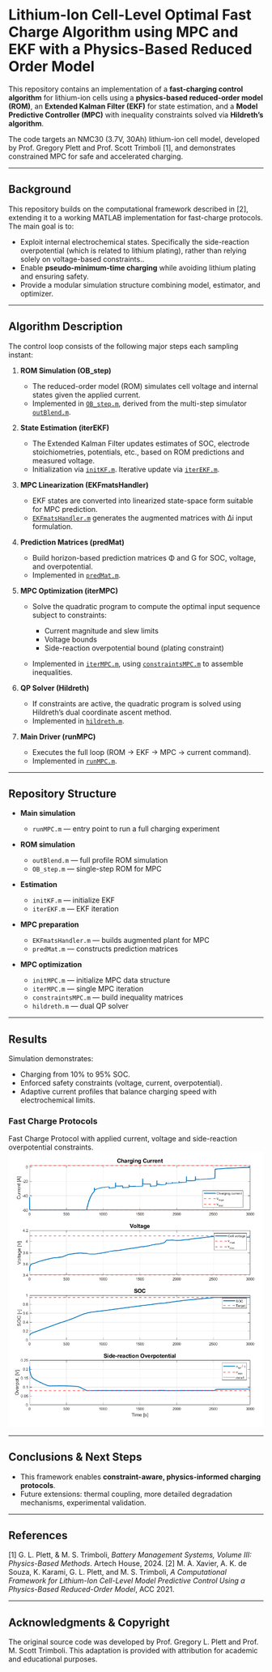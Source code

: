 # Lithium-Ion Cell-Level Optimal Fast Charge Algorithm using MPC and EKF with a Physics-Based Reduced Order Model

This repository contains an implementation of a **fast-charging control algorithm** for lithium-ion cells using a **physics-based reduced-order model (ROM)**, an **Extended Kalman Filter (EKF)** for state estimation, and a **Model Predictive Controller (MPC)** with inequality constraints solved via **Hildreth’s algorithm**.

The code targets an NMC30 (3.7V, 30Ah) lithium-ion cell model, developed by Prof. Gregory Plett and Prof. Scott Trimboli \[1], and demonstrates constrained MPC for safe and accelerated charging.

---

## Background

This repository builds on the computational framework described in \[2], extending it to a working MATLAB implementation for fast-charge protocols. The main goal is to:

* Exploit internal electrochemical states. Specifically the side-reaction overpotential (which is related to lithium plating), rather than relying solely on voltage-based constraints..
* Enable **pseudo-minimum-time charging** while avoiding lithium plating and ensuring safety.
* Provide a modular simulation structure combining model, estimator, and optimizer.

---

## Algorithm Description

The control loop consists of the following major steps each sampling instant:

1. **ROM Simulation (OB\_step)**

   * The reduced-order model (ROM) simulates cell voltage and internal states given the applied current.
   * Implemented in [`OB_step.m`](OB_step.m), derived from the multi-step simulator [`outBlend.m`](outBlend.m).

2. **State Estimation (iterEKF)**

   * The Extended Kalman Filter updates estimates of SOC, electrode stoichiometries, potentials, etc., based on ROM predictions and measured voltage.
   * Initialization via [`initKF.m`](initKF.m). Iterative update via [`iterEKF.m`](iterEKF.m).

3. **MPC Linearization (EKFmatsHandler)**

   * EKF states are converted into linearized state-space form suitable for MPC prediction.
   * [`EKFmatsHandler.m`](EKFmatsHandler.m) generates the augmented matrices with Δi input formulation.

4. **Prediction Matrices (predMat)**

   * Build horizon-based prediction matrices Φ and G for SOC, voltage, and overpotential.
   * Implemented in [`predMat.m`](predMat.m).

5. **MPC Optimization (iterMPC)**

   * Solve the quadratic program to compute the optimal input sequence subject to constraints:

     * Current magnitude and slew limits
     * Voltage bounds
     * Side-reaction overpotential bound (plating constraint)
   * Implemented in [`iterMPC.m`](iterMPC.m), using [`constraintsMPC.m`](constraintsMPC.m) to assemble inequalities.

6. **QP Solver (Hildreth)**

   * If constraints are active, the quadratic program is solved using Hildreth’s dual coordinate ascent method.
   * Implemented in [`hildreth.m`](hildreth.m).

7. **Main Driver (runMPC)**

   * Executes the full loop (ROM → EKF → MPC → current command).
   * Implemented in [`runMPC.m`](runMPC.m).

---

## Repository Structure

* **Main simulation**

  * `runMPC.m` — entry point to run a full charging experiment
* **ROM simulation**

  * `outBlend.m` — full profile ROM simulation
  * `OB_step.m` — single-step ROM for MPC
* **Estimation**

  * `initKF.m` — initialize EKF
  * `iterEKF.m` — EKF iteration
* **MPC preparation**

  * `EKFmatsHandler.m` — builds augmented plant for MPC
  * `predMat.m` — constructs prediction matrices
* **MPC optimization**

  * `initMPC.m` — initialize MPC data structure
  * `iterMPC.m` — single MPC iteration
  * `constraintsMPC.m` — build inequality matrices
  * `hildreth.m` — dual QP solver

---

## Results

Simulation demonstrates:

* Charging from 10% to 95% SOC.
* Enforced safety constraints (voltage, current, overpotential).
* Adaptive current profiles that balance charging speed with electrochemical limits.

### Fast Charge Protocols
Fast Charge Protocol with applied current, voltage and side-reaction overpotential constraints.
![Fast Charge Protocol with Side-Reaction Constraint](assets/MPCEKF1095Phise.png)

---

## Conclusions & Next Steps

* This framework enables **constraint-aware, physics-informed charging protocols**.
* Future extensions: thermal coupling, more detailed degradation mechanisms, experimental validation.

---

## References

\[1] G. L. Plett, & M. S. Trimboli, *Battery Management Systems, Volume III: Physics-Based Methods*. Artech House, 2024.
\[2] M. A. Xavier, A. K. de Souza, K. Karami, G. L. Plett, and M. S. Trimboli, *A Computational Framework for Lithium-Ion Cell-Level Model Predictive Control Using a Physics-Based Reduced-Order Model*, ACC 2021.

---

## Acknowledgments & Copyright

The original source code was developed by Prof. Gregory L. Plett and Prof. M. Scott Trimboli.
This adaptation is provided with attribution for academic and educational purposes.

